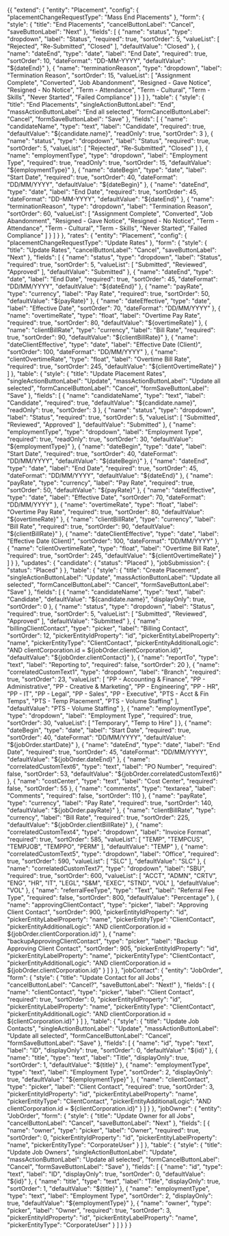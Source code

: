 {{
  "extend": {
    "entity": "Placement",
    "config": {
      "placementChangeRequestType": "Mass End Placements"
    },
    "form": {
      "style": {
        "title": "End Placements",
        "cancelButtonLabel": "Cancel",
        "saveButtonLabel": "Next"
      },
      "fields": [
        {
          "name": "status",
          "type": "dropdown",
          "label": "Status",
          "required": true,
          "sortOrder": 5,
          "valueList": [
            "Rejected",
            "Re-Submitted",
            "Closed"
          ],
          "defaultValue": "Closed"
        },
        {
          "name": "dateEnd",
          "type": "date",
          "label": "End Date",
          "required": true,
          "sortOrder": 10,
          "dateFormat": "DD-MM-YYYY",
          "defaultValue": "${dateEnd}"
        },
        {
          "name": "terminationReason",
          "type": "dropdown",
          "label": "Termination Reason",
          "sortOrder": 15,
          "valueList": [
            "Assignment Complete",
            "Converted",
            "Job Abandonment",
            "Resigned - Gave Notice",
            "Resigned - No Notice",
            "Term - Attendance",
            "Term - Cultural",
            "Term - Skills",
            "Never Started",
            "Failed Compliance"
          ]
        }
      ]
    },
    "table": {
      "style": {
        "title": "End Placements",
        "singleActionButtonLabel": "End",
        "massActionButtonLabel": "End all selected",
        "formCancelButtonLabel": "Cancel",
        "formSaveButtonLabel": "Save"
      },
      "fields": [
        {
          "name": "candidateName",
          "type": "text",
          "label": "Candidate",
          "required": true,
          "defaultValue": "${candidate.name}",
          "readOnly": true,
          "sortOrder": 3
        },
        {
          "name": "status",
          "type": "dropdown",
          "label": "Status",
          "required": true,
          "sortOrder": 5,
          "valueList": [
            "Rejected",
            "Re-Submitted",
            "Closed"
          ]
        },
        {
          "name": "employmentType",
          "type": "dropdown",
          "label": "Employment Type",
          "required": true,
          "readOnly": true,
          "sortOrder": 15,
          "defaultValue": "${employmentType}"
        },
        {
          "name": "dateBegin",
          "type": "date",
          "label": "Start Date",
          "required": true,
          "sortOrder": 40,
          "dateFormat": "DD/MM/YYYY",
          "defaultValue": "${dateBegin}"
        },
        {
          "name": "dateEnd",
          "type": "date",
          "label": "End Date",
          "required": true,
          "sortOrder": 45,
          "dateFormat": "DD-MM-YYYY",
          "defaultValue": "${dateEnd}"
        },
        {
          "name": "terminationReason",
          "type": "dropdown",
          "label": "Termination Reason",
          "sortOrder": 60,
          "valueList": [
            "Assignment Complete",
            "Converted",
            "Job Abandonment",
            "Resigned - Gave Notice",
            "Resigned - No Notice",
            "Term - Attendance",
            "Term - Cultural",
            "Term - Skills",
            "Never Started",
            "Failed Compliance"
          ]
        }
      ]
    }
  },
  "rates": {
    "entity": "Placement",
    "config": {
      "placementChangeRequestType": "Update Rates"
    },
    "form": {
      "style": {
        "title": "Update Rates",
        "cancelButtonLabel": "Cancel",
        "saveButtonLabel": "Next"
      },
      "fields": [
        {
          "name": "status",
          "type": "dropdown",
          "label": "Status",
          "required": true,
          "sortOrder": 5,
          "valueList": [
            "Submitted",
            "Reviewed",
            "Approved"
          ],
          "defaultValue": "Submitted"
        },
        {
          "name": "dateEnd",
          "type": "date",
          "label": "End Date",
          "required": true,
          "sortOrder": 45,
          "dateFormat": "DD/MM/YYYY",
          "defaultValue": "${dateEnd}"
        },
        {
          "name": "payRate",
          "type": "currency",
          "label": "Pay Rate",
          "required": true,
          "sortOrder": 50,
          "defaultValue": "${payRate}"
        },
        {
          "name": "dateEffective",
          "type": "date",
          "label": "Effective Date",
          "sortOrder": 70,
          "dateFormat": "DD/MM/YYYY"
        },
        {
          "name": "overtimeRate",
          "type": "float",
          "label": "Overtime Pay Rate",
          "required": true,
          "sortOrder": 80,
          "defaultValue": "${overtimeRate}"
        },
        {
          "name": "clientBillRate",
          "type": "currency",
          "label": "Bill Rate",
          "required": true,
          "sortOrder": 90,
          "defaultValue": "${clientBillRate}"
        },
        {
          "name": "dateClientEffective",
          "type": "date",
          "label": "Effective Date (Client)",
          "sortOrder": 100,
          "dateFormat": "DD/MM/YYYY"
        },
        {
          "name": "clientOvertimeRate",
          "type": "float",
          "label": "Overtime Bill Rate",
          "required": true,
          "sortOrder": 245,
          "defaultValue": "${clientOvertimeRate}"
        }
      ]
    },
    "table": {
      "style": {
        "title": "Update Placement Rates",
        "singleActionButtonLabel": "Update",
        "massActionButtonLabel": "Update all selected",
        "formCancelButtonLabel": "Cancel",
        "formSaveButtonLabel": "Save"
      },
      "fields": [
        {
          "name": "candidateName",
          "type": "text",
          "label": "Candidate",
          "required": true,
          "defaultValue": "${candidate.name}",
          "readOnly": true,
          "sortOrder": 3
        },
        {
          "name": "status",
          "type": "dropdown",
          "label": "Status",
          "required": true,
          "sortOrder": 5,
          "valueList": [
            "Submitted",
            "Reviewed",
            "Approved"
          ],
          "defaultValue": "Submitted"
        },
        {
          "name": "employmentType",
          "type": "dropdown",
          "label": "Employment Type",
          "required": true,
          "readOnly": true,
          "sortOrder": 30,
          "defaultValue": "${employmentType}"
        },
        {
          "name": "dateBegin",
          "type": "date",
          "label": "Start Date",
          "required": true,
          "sortOrder": 40,
          "dateFormat": "DD/MM/YYYY",
          "defaultValue": "${dateBegin}"
        },
        {
          "name": "dateEnd",
          "type": "date",
          "label": "End Date",
          "required": true,
          "sortOrder": 45,
          "dateFormat": "DD/MM/YYYY",
          "defaultValue": "${dateEnd}"
        },
        {
          "name": "payRate",
          "type": "currency",
          "label": "Pay Rate",
          "required": true,
          "sortOrder": 50,
          "defaultValue": "${payRate}"
        },
        {
          "name": "dateEffective",
          "type": "date",
          "label": "Effective Date",
          "sortOrder": 70,
          "dateFormat": "DD/MM/YYYY"
        },
        {
          "name": "overtimeRate",
          "type": "float",
          "label": "Overtime Pay Rate",
          "required": true,
          "sortOrder": 80,
          "defaultValue": "${overtimeRate}"
        },
        {
          "name": "clientBillRate",
          "type": "currency",
          "label": "Bill Rate",
          "required": true,
          "sortOrder": 90,
          "defaultValue": "${clientBillRate}"
        },
        {
          "name": "dateClientEffective",
          "type": "date",
          "label": "Effective Date (Client)",
          "sortOrder": 100,
          "dateFormat": "DD/MM/YYYY"
        },
        {
          "name": "clientOvertimeRate",
          "type": "float",
          "label": "Overtime Bill Rate",
          "required": true,
          "sortOrder": 245,
          "defaultValue": "${clientOvertimeRate}"
        }
      ]
    }
  },
    "updates": {
      "candidate": {
        "status": "Placed"
      },
      "jobSubmission": {
        "status": "Placed"
      }
    },
    "table": {
      "style": {
        "title": "Create Placement",
        "singleActionButtonLabel": "Update",
        "massActionButtonLabel": "Update all selected",
        "formCancelButtonLabel": "Cancel",
        "formSaveButtonLabel": "Save"
      },
      "fields": [
        {
          "name": "candidateName",
          "type": "text",
          "label": "Candidate",
          "defaultValue": "${candidate.name}",
          "displayOnly": true,
          "sortOrder": 0
        },
        {
          "name": "status",
          "type": "dropdown",
          "label": "Status",
          "required": true,
          "sortOrder": 5,
          "valueList": [
            "Submitted",
            "Reviewed",
            "Approved"
          ],
          "defaultValue": "Submitted"
        },
        {
          "name": "billingClientContact",
          "type": "picker",
          "label": "Billing Contact",
          "sortOrder": 12,
          "pickerEntityIdProperty": "id",
          "pickerEntityLabelProperty": "name",
          "pickerEntityType": "ClientContact",
          "pickerEntityAdditionalLogic": "AND clientCorporation.id = ${jobOrder.clientCorporation.id}",
          "defaultValue": "${jobOrder.clientContact}"
        },
        {
          "name": "reportTo",
          "type": "text",
          "label": "Reporting to",
          "required": false,
          "sortOrder": 20
        },
        {
          "name": "correlatedCustomText1",
          "type": "dropdown",
          "label": "Branch",
          "required": true,
          "sortOrder": 23,
          "valueList": [
            "PP - Accounting & Finance",
            "PP - Administrative",
            "PP - Creative & Marketing",
            "PP - Engineering",
            "PP - HR",
            "PP - IT",
            "PP - Legal",
            "PP - Sales",
            "PP - Executive",
            "PTS - Acct & Fin Temps",
            "PTS - Temp Placement",
            "PTS - Volume Staffing"
          ],
          "defaultValue": "PTS - Volume Staffing"
        },
        {
          "name": "employmentType",
          "type": "dropdown",
          "label": "Employment Type",
          "required": true,
          "sortOrder": 30,
          "valueList": [
            "Temporary",
            "Temp to Hire"
          ]
        },
        {
          "name": "dateBegin",
          "type": "date",
          "label": "Start Date",
          "required": true,
          "sortOrder": 40,
          "dateFormat": "DD/MM/YYYY",
          "defaultValue": "${jobOrder.startDate}"
        },
        {
          "name": "dateEnd",
          "type": "date",
          "label": "End Date",
          "required": true,
          "sortOrder": 45,
          "dateFormat": "DD/MM/YYYY",
          "defaultValue": "${jobOrder.dateEnd}"
        },
        {
          "name": "correlatedCustomText6",
          "type": "text",
          "label": "PO Number",
          "required": false,
          "sortOrder": 53,
          "defaultValue": "${jobOrder.correlatedCustomText6}"
        },
        {
          "name": "costCenter",
          "type": "text",
          "label": "Cost Center",
          "required": false,
          "sortOrder": 55
        },
        {
          "name": "comments",
          "type": "textarea",
          "label": "Comments",
          "required": false,
          "sortOrder": 110
        },
        {
          "name": "payRate",
          "type": "currency",
          "label": "Pay Rate",
          "required": true,
          "sortOrder": 140,
          "defaultValue": "${jobOrder.payRate}"
        },
        {
          "name": "clientBillRate",
          "type": "currency",
          "label": "Bill Rate",
          "required": true,
          "sortOrder": 225,
          "defaultValue": "${jobOrder.clientBillRate}"
        },
        {
          "name": "correlatedCustomText4",
          "type": "dropdown",
          "label": "Invoice Format",
          "required": true,
          "sortOrder": 585,
          "valueList": [
            "TEMP",
            "TEMPCUS",
            "TEMPJOB",
            "TEMPPO",
            "PERM"
          ],
          "defaultValue": "TEMP"
        },
        {
          "name": "correlatedCustomText5",
          "type": "dropdown",
          "label": "Office",
          "required": true,
          "sortOrder": 590,
          "valueList": [
            "SLC"
          ],
          "defaultValue": "SLC"
        },
        {
          "name": "correlatedCustomText7",
          "type": "dropdown",
          "label": "SBU",
          "required": true,
          "sortOrder": 600,
          "valueList": [
            "ACCT",
            "ADMN",
            "CRTV",
            "ENG",
            "HR",
            "IT",
            "LEGL",
            "S&M",
            "EXEC",
            "STND",
            "VOL"
          ],
          "defaultValue": "VOL"
        },
        {
          "name": "referralFeeType",
          "type": "Text",
          "label": "Referral Fee Type",
          "required": false,
          "sortOrder": 800,
          "defaultValue": "Percentage"
        },
        {
          "name": "approvingClientContact",
          "type": "picker",
          "label": "Approving Client Contact",
          "sortOrder": 900,
          "pickerEntityIdProperty": "id",
          "pickerEntityLabelProperty": "name",
          "pickerEntityType": "ClientContact",
          "pickerEntityAdditionalLogic": "AND clientCorporation.id = ${jobOrder.clientCorporation.id}"
        },
        {
          "name": "backupApprovingClientContact",
          "type": "picker",
          "label": "Backup Approving Client Contact",
          "sortOrder": 905,
          "pickerEntityIdProperty": "id",
          "pickerEntityLabelProperty": "name",
          "pickerEntityType": "ClientContact",
          "pickerEntityAdditionalLogic": "AND clientCorporation.id = ${jobOrder.clientCorporation.id}"
        }
      ]
    }
  },
  "jobContact": {
    "entity": "JobOrder",
    "form": {
      "style": {
        "title": "Update Contact for all Jobs",
        "cancelButtonLabel": "Cancel?",
        "saveButtonLabel": "Next!"
      },
      "fields": [
        {
          "name": "clientContact",
          "type": "picker",
          "label": "Client Contact",
          "required": true,
          "sortOrder": 0,
          "pickerEntityIdProperty": "id",
          "pickerEntityLabelProperty": "name",
          "pickerEntityType": "ClientContact",
          "pickerEntityAdditionalLogic": "AND clientCorporation.id = ${clientCorporation.id}"
        }
      ]
    },
    "table": {
      "style": {
        "title": "Update Job Contacts",
        "singleActionButtonLabel": "Update",
        "massActionButtonLabel": "Update all selected",
        "formCancelButtonLabel": "Cancel",
        "formSaveButtonLabel": "Save"
      },
      "fields": [
        {
          "name": "id",
          "type": "text",
          "label": "ID",
          "displayOnly": true,
          "sortOrder": 0,
          "defaultValue": "${id}"
        },
        {
          "name": "title",
          "type": "text",
          "label": "Title",
          "displayOnly": true,
          "sortOrder": 1,
          "defaultValue": "${title}"
        },
        {
          "name": "employmentType",
          "type": "text",
          "label": "Employment Type",
          "sortOrder": 2,
          "displayOnly": true,
          "defaultValue": "${employmentType}"
        },
        {
          "name": "clientContact",
          "type": "picker",
          "label": "Client Contact",
          "required": true,
          "sortOrder": 3,
          "pickerEntityIdProperty": "id",
          "pickerEntityLabelProperty": "name",
          "pickerEntityType": "ClientContact",
          "pickerEntityAdditionalLogic": "AND clientCorporation.id = ${clientCorporation.id}"
        }
      ]
    }
  },
  "jobOwner": {
    "entity": "JobOrder",
    "form": {
      "style": {
        "title": "Update Owner  for all Jobs",
        "cancelButtonLabel": "Cancel",
        "saveButtonLabel": "Next"
      },
      "fields": [
        {
          "name": "owner",
          "type": "picker",
          "label": "Owner",
          "required": true,
          "sortOrder": 0,
          "pickerEntityIdProperty": "id",
          "pickerEntityLabelProperty": "name",
          "pickerEntityType": "CorporateUser"
        }
      ]
    },
    "table": {
      "style": {
        "title": "Update Job Owners",
        "singleActionButtonLabel": "Update",
        "massActionButtonLabel": "Update all selected",
        "formCancelButtonLabel": "Cancel",
        "formSaveButtonLabel": "Save"
      },
      "fields": [
        {
          "name": "id",
          "type": "text",
          "label": "ID",
          "displayOnly": true,
          "sortOrder": 0,
          "defaultValue": "${id}"
        },
        {
          "name": "title",
          "type": "text",
          "label": "Title",
          "displayOnly": true,
          "sortOrder": 1,
          "defaultValue": "${title}"
        },
        {
          "name": "employmentType",
          "type": "text",
          "label": "Employment Type",
          "sortOrder": 2,
          "displayOnly": true,
          "defaultValue": "${employmentType}"
        },
        {
          "name": "owner",
          "type": "picker",
          "label": "Owner",
          "required": true,
          "sortOrder": 3,
          "pickerEntityIdProperty": "id",
          "pickerEntityLabelProperty": "name",
          "pickerEntityType": "CorporateUser"
        }
      ]
    }
  }
}
